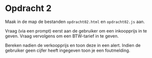 # Opdracht 2

Maak in de map de bestanden `opdracht02.html` en `opdracht02.js` aan.

Vraag (via een prompt) eerst aan de gebruiker om een inkoopprijs in te geven. Vraag vervolgens om een BTW-tarief in te geven.

Bereken nadien de verkoopprijs en toon deze in een alert. Indien de gebruiker geen cijfer heeft ingegeven toon je een foutmelding.